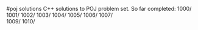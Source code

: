 #poj solutions
C++ solutions to POJ problem set. So far completed: 
1000/
1001/
1002/
1003/
1004/
1005/
1006/
1007/</br>
1009/
1010/
